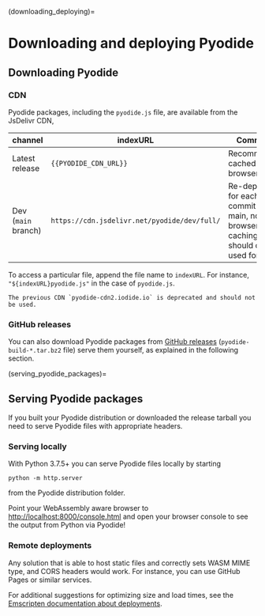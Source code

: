 (downloading_deploying)=

# Downloading and deploying Pyodide

## Downloading Pyodide

### CDN

Pyodide packages, including the `pyodide.js` file, are available from the JsDelivr CDN,

| channel             | indexURL                                     | Comments                                                                                 | REPL                                               |
| ------------------- | -------------------------------------------- | ---------------------------------------------------------------------------------------- | -------------------------------------------------- |
| Latest release      | `{{PYODIDE_CDN_URL}}`                        | Recommended, cached by the browser                                                       | [link](https://pyodide.org/en/stable/console.html) |
| Dev (`main` branch) | `https://cdn.jsdelivr.net/pyodide/dev/full/` | Re-deployed for each commit on main, no browser caching, should only be used for testing | [link](https://pyodide.org/en/latest/console.html) |

To access a particular file, append the file name to `indexURL`. For instance,
`"${indexURL}pyodide.js"` in the case of `pyodide.js`.

```{warning}
The previous CDN `pyodide-cdn2.iodide.io` is deprecated and should not be used.
```

### GitHub releases

You can also download Pyodide packages from [GitHub
releases](https://github.com/pyodide/pyodide/releases)
(`pyodide-build-*.tar.bz2` file) serve them yourself, as explained in the
following section.

(serving_pyodide_packages)=

## Serving Pyodide packages

If you built your Pyodide distribution or downloaded the release tarball
you need to serve Pyodide files with appropriate headers.

### Serving locally

With Python 3.7.5+ you can serve Pyodide files locally by starting

```
python -m http.server
```

from the Pyodide distribution folder.

Point your WebAssembly aware browser to
[http://localhost:8000/console.html](http://localhost:8000/console.html) and open
your browser console to see the output from Python via Pyodide!

### Remote deployments

Any solution that is able to host static files and correctly sets WASM
MIME type, and CORS headers would work. For instance, you can use GitHub Pages
or similar services.

For additional suggestions for optimizing size and load times, see the [Emscripten
documentation about deployments](https://emscripten.org/docs/compiling/Deploying-Pages.html).
